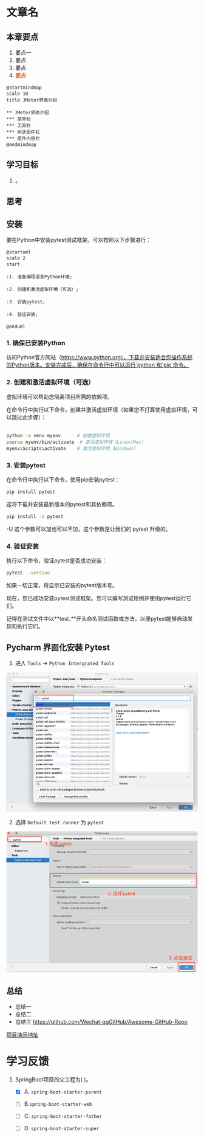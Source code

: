 # 文章名
## 本章要点
1. 要点一
1. 要点
1. 要点
1. **要点**

```plantuml
@startmindmap
scale 10
title JMeter界面介绍

** JMeter界面介绍
*** 菜单栏
*** 工具栏
*** 树状组件栏
*** 组件内容栏
@endmindmap
```

## 学习目标

1. 。


## 思考

## 安装


要在Python中安装pytest测试框架，可以按照以下步骤进行：

```plantuml
@startuml
scale 2
start

:1. 准备编程语言Python环境;

:2. 创建和激活虚拟环境（可选）;

:3. 安装pytest;

:4. 验证安装;

@enduml
```

### 1. 确保已安装Python

访问Python官方网站（https://www.python.org），下载并安装适合您操作系统的Python版本。安装完成后，确保在命令行中可以运行`python`和`pip`命令。

### 2. 创建和激活虚拟环境（可选）

虚拟环境可以帮助您隔离项目所需的依赖项。

在命令行中执行以下命令，创建并激活虚拟环境（如果您不打算使用虚拟环境，可以跳过此步骤）：

```bash

python -m venv myenv      # 创建虚拟环境
source myenv/bin/activate  # 激活虚拟环境（Linux/Mac）
myenv\Scripts\activate    # 激活虚拟环境（Windows）
```

### 3. 安装pytest

在命令行中执行以下命令，使用pip安装pytest：

```bash
pip install pytest
```

这将下载并安装最新版本的pytest和其依赖项。


```bash
pip install -U pytest
```

-U 这个参数可以加也可以不加，这个参数是让我们的 pytest 升级的。



### 4. 验证安装

执行以下命令，验证pytest是否成功安装：

```bash
pytest --version
```

如果一切正常，将显示已安装的pytest版本号。

现在，您已成功安装pytest测试框架。您可以编写测试用例并使用pytest运行它们。

记得在测试文件中以**test_**开头命名测试函数或方法，以便pytest能够自动发现和执行它们。


## Pycharm 界面化安装 Pytest

1. 进入 `Tools` -> `Python Intergrated Tools`

  ![](assets/pytestconf1.png)

2. 选择 `Default test runner` 为 `pytest`
 
  ![](assets/pytestconf2.png)

## 总结
- 总结一
- 总结二
- 总结三
https://github.com/Wechat-ggGitHub/Awesome-GitHub-Repo

[项目演示地址](https://github.com/testeru-pro/junit5-demo/tree/main/junit5-basic)


# 学习反馈

1. SpringBoot项目的父工程为( )。

   - [x] A. `spring-boot-starter-parent`
   - [ ] B.`spring-boot-starter-web`
   - [ ] C. `spring-boot-starter-father`
   - [ ] D. `spring-boot-starter-super`


<style>
  strong {
    color: #ea6010;
    font-weight: bolder;
  }
  .reveal blockquote {
    font-style: unset;
  }
</style>


